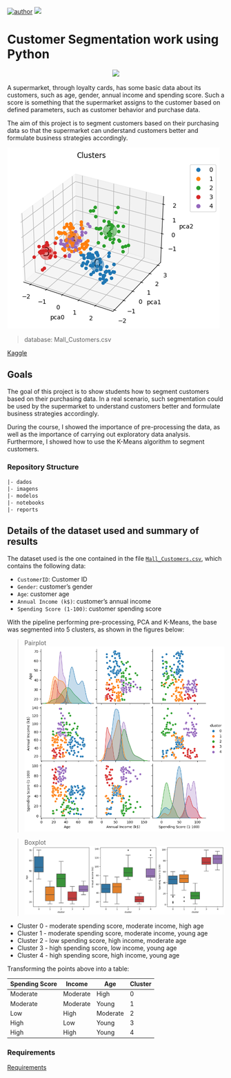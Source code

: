 [![author](https://img.shields.io/badge/Author-Braulio&nbsp;Hermanson-green.svg)](https://www.linkedin.com/in/braulio-campos-/)
[![](https://img.shields.io/badge/Python-3.11+-blue.svg)](https://www.python.org/)

# Customer Segmentation work using Python

<p align="center"> 
  <a href="https://www.linkedin.com/in/braulio-campos-/" target="_blank"><img src="https://img.shields.io/badge/-LinkedIn-%230077B5?style=for-the-badge&logo=linkedin&logoColor=white" target="_blank"></a> 
</p>

A supermarket, through loyalty cards, has some basic data about its customers, such as age, gender, annual income and spending score. Such a score is something that the supermarket assigns to the customer based on defined parameters, such as customer behavior and purchase data.

The aim of this project is to segment customers based on their purchasing data so that the supermarket can understand customers better and formulate business strategies accordingly.

![segmentacao_pca_3d](imagens/pca_cluster.png)

> database: Mall_Customers.csv

[Kaggle]( https://www.kaggle.com/code/joshuaswords/data-visualization-clustering-mall-data/notebook)

## Goals

The goal of this project is to show students how to segment customers based on their purchasing data. In a real scenario, such segmentation could be used by the supermarket to understand customers better and formulate business strategies accordingly.

During the course, I showed the importance of pre-processing the data, as well as the importance of carrying out exploratory data analysis. Furthermore, I showed how to use the K-Means algorithm to segment customers.

### Repository Structure

```
|- dados
|- imagens
|- modelos
|- notebooks
|- reports

```

## Details of the dataset used and summary of results

The dataset used is the one contained in the file [`Mall_Customers.csv`](dados/Mall_Customers.csv), which contains the following data:

- `CustomerID`: Customer ID
- `Gender`: customer’s gender
- `Age`: customer age
- `Annual Income (k$)`: customer’s annual income
- `Spending Score (1-100)`: customer spending score

With the pipeline performing pre-processing, PCA and K-Means, the base was segmented into 5 clusters, as shown in the figures below:

> Pairplot
![pairplot](imagens/pairplot.png)

> Boxplot
![boxplot](imagens/boxplot.png)

- Cluster 0 - moderate spending score, moderate income, high age
- Cluster 1 - moderate spending score, moderate income, young age
- Cluster 2 - low spending score, high income, moderate age
- Cluster 3 - high spending score, low income, young age
- Cluster 4 - high spending score, high income, young age

Transforming the points above into a table:

| Spending Score | Income | Age | Cluster |
| ------------------- | -------- | -------- | ------- |
| Moderate | Moderate | High | 0 |
| Moderate | Moderate | Young | 1 |
| Low | High | Moderate | 2 |
| High | Low | Young | 3 |
| High | High | Young | 4 |

### Requirements 
[Requirements](requirements.txt)